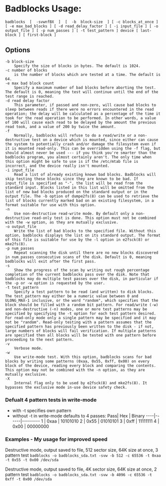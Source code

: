 # Badblocks Usage:
`badblocks  [  -svwnfBX  ]  [  -b  block-size  ] [ -c blocks_at_once ] [ -e max_bad_blocks ]
[ -d read_delay_factor ] [ -i input_file ] [ -o output_file ] [ -p num_passes ] [ -t test_pattern ]
device [ last-block ] [ first-block ]`

## Options
    -b block-size
        Specify the size of blocks in bytes. The default is 1024. 
    -c number of blocks
        is the number of blocks which are tested at a time. The default is 64. 
    -e max bad block count
        Specify a maximum number of bad blocks before aborting the test. The default is 0, meaning the test will continue until the end of the test range is reached. 
    -d read delay factor
        This parameter, if passed and non-zero, will cause bad blocks to sleep between reads if there were no errors encountered in the read operation; the delay will be calculated as a percentage of the time it took for the read operation to be performed. In other words, a value of 100 will cause each read to be delayed by the amount the previous read took, and a value of 200 by twice the amount. 
    -f
        Normally, badblocks will refuse to do a read/write or a non-destructive test on a device which is mounted, since either can cause the system to potentially crash and/or damage the filesystem even if it is mounted read-only. This can be overridden using the -f flag, but should almost never be used --- if you think you're smarter than the badblocks program, you almost certainly aren't. The only time when this option might be safe to use is if the /etc/mtab file is incorrect, and the device really isn't mounted. 
    -i input_file
        Read a list of already existing known bad blocks. Badblocks will skip testing these blocks since they are known to be bad. If input_file is specified as "-", the list will be read from the standard input. Blocks listed in this list will be omitted from the list of new bad blocks produced on the standard output or in the output file. The -b option of dumpe2fs(8) can be used to retrieve the list of blocks currently marked bad on an existing filesystem, in a format suitable for use with this option. 
    -n
        Use non-destructive read-write mode. By default only a non-destructive read-only test is done. This option must not be combined with the -w option, as they are mutually exclusive. 
    -o output_file
        Write the list of bad blocks to the specified file. Without this option, badblocks displays the list on its standard output. The format of this file is suitable for use by the -l option in e2fsck(8) or mke2fs(8). 
    -p num_passes
        Repeat scanning the disk until there are no new blocks discovered in num_passes consecutive scans of the disk. Default is 0, meaning badblocks will exit after the first pass. 
    -s
        Show the progress of the scan by writing out rough percentage completion of the current badblocks pass over the disk. Note that badblocks may do multiple test passes over the disk, in particular if the -p or -w option is requested by the user. 
    -t test_pattern
        Specify a test pattern to be read (and written) to disk blocks. The test_pattern may either be a numeric value between 0 and ULONG_MAX-1 inclusive, or the word "random", which specifies that the block should be filled with a random bit pattern. For read/write (-w) and non-destructive (-n) modes, one or more test patterns may be specified by specifying the -t option for each test pattern desired. For read-only mode only a single pattern may be specified and it may not be "random". Read-only testing with a pattern assumes that the specified pattern has previously been written to the disk - if not, large numbers of blocks will fail verification. If multiple patterns are specified then all blocks will be tested with one pattern before proceeding to the next pattern. 
    -v
        Verbose mode. 
    -w
        Use write-mode test. With this option, badblocks scans for bad blocks by writing some patterns (0xaa, 0x55, 0xff, 0x00) on every block of the device, reading every block and comparing the contents. This option may not be combined with the -n option, as they are mutually exclusive. 
    -X
        Internal flag only to be used by e2fsck(8) and mke2fs(8). It bypasses the exclusive mode in-use device safety check.

### Defualt 4 pattern tests in write-mode
- with -t specifies own pattern
- without -t in write-mode defaults to 4 passes:
Pass| Hex  | Binary
----|------|---------
1   | 0xaa | 10101010
2   | 0x55 | 01010101
3   | 0xff | 11111111
4   | 0x00 | 00000000

### Examples - My usage for improved speed
Destructive mode, output saved to file, 512 sector size, 64K size at once, 3 pattern test
`badblocks -o badblocks_sda.txt -svw -b 512 -c 65536 -t 0xaa -t 0x55 -t 0x00 /dev/sda`

Destructive mode, output saved to file, 4K sector size, 64K size at once, 2 pattern test
`badblocks -o badblocks_sda.txt -svw -b 4096 -c 65536 -t 0xff -t 0x00 /dev/sda`
